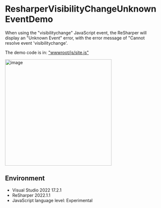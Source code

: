 # ResharperVisibilityChangeUnknownEventDemo

When using the "visibilitychange" JavaScript event, the ReSharper will display an "Unknown Event" error,
with the error message of "Cannot resolve event 'visibilitychange'.

The demo code is in: ["wwwroot/js/site.js"](https://github.com/ryans610/ResharperVisibilityChangeUnknownEventDemo/blob/master/ResharperVisibilityChangeUnknownEventDemo/wwwroot/js/site.js)

<img width="350" alt="image" src="https://user-images.githubusercontent.com/10193948/179944688-c51a8aae-5d84-48f4-bd1e-296dd38f5d20.png">

## Environment
- Visual Studio 2022 17.2.1
- ReSharper 2022.1.1
- JavaScript language level: Experimental
